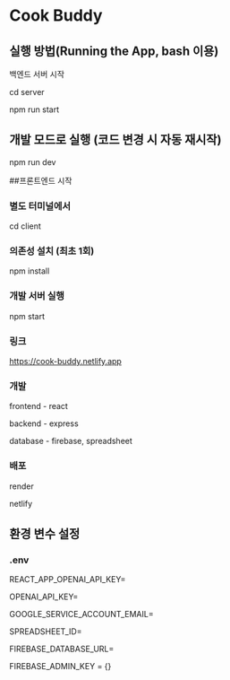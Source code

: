 # Cook Buddy

## 실행 방법(Running the App, bash 이용)
백엔드 서버 시작

cd server

npm run start

## 개발 모드로 실행 (코드 변경 시 자동 재시작)
npm run dev

##프론트엔드 시작
### 별도 터미널에서
cd client

### 의존성 설치 (최초 1회)
npm install

### 개발 서버 실행
npm start

### 링크
https://cook-buddy.netlify.app

### 개발
frontend - react

backend - express

database - firebase, spreadsheet

### 배포
render

netlify

## 환경 변수 설정

### .env
REACT_APP_OPENAI_API_KEY=

OPENAI_API_KEY=

GOOGLE_SERVICE_ACCOUNT_EMAIL=

SPREADSHEET_ID=

FIREBASE_DATABASE_URL=

FIREBASE_ADMIN_KEY = {}


